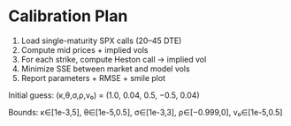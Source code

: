 # Calibration Plan

1. Load single-maturity SPX calls (20–45 DTE)
2. Compute mid prices + implied vols
3. For each strike, compute Heston call → implied vol
4. Minimize SSE between market and model vols
5. Report parameters + RMSE + smile plot

Initial guess:
(κ,θ,σ,ρ,v₀) = (1.0, 0.04, 0.5, −0.5, 0.04)

Bounds:
κ∈[1e-3,5], θ∈[1e-5,0.5], σ∈[1e-3,3],
ρ∈[−0.999,0], v₀∈[1e-5,0.5]
